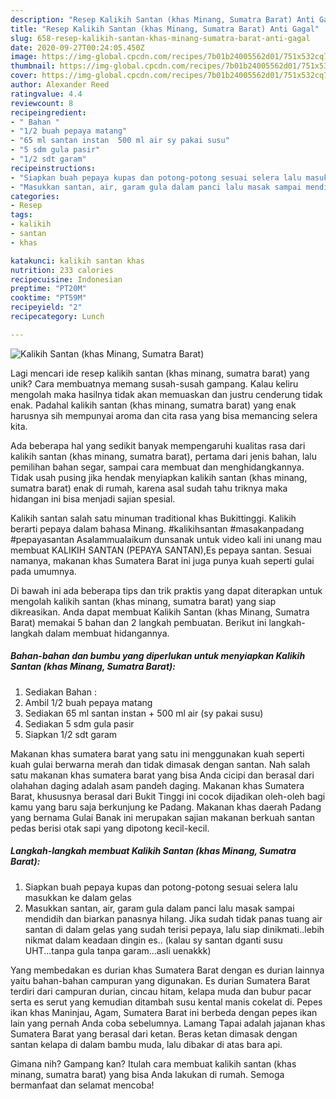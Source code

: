 ```yaml
---
description: "Resep Kalikih Santan (khas Minang, Sumatra Barat) Anti Gagal"
title: "Resep Kalikih Santan (khas Minang, Sumatra Barat) Anti Gagal"
slug: 658-resep-kalikih-santan-khas-minang-sumatra-barat-anti-gagal
date: 2020-09-27T00:24:05.450Z
image: https://img-global.cpcdn.com/recipes/7b01b24005562d01/751x532cq70/kalikih-santan-khas-minang-sumatra-barat-foto-resep-utama.jpg
thumbnail: https://img-global.cpcdn.com/recipes/7b01b24005562d01/751x532cq70/kalikih-santan-khas-minang-sumatra-barat-foto-resep-utama.jpg
cover: https://img-global.cpcdn.com/recipes/7b01b24005562d01/751x532cq70/kalikih-santan-khas-minang-sumatra-barat-foto-resep-utama.jpg
author: Alexander Reed
ratingvalue: 4.4
reviewcount: 8
recipeingredient:
- " Bahan "
- "1/2 buah pepaya matang"
- "65 ml santan instan  500 ml air sy pakai susu"
- "5 sdm gula pasir"
- "1/2 sdt garam"
recipeinstructions:
- "Siapkan buah pepaya kupas dan potong-potong sesuai selera lalu masukkan ke dalam gelas"
- "Masukkan santan, air, garam gula dalam panci lalu masak sampai mendidih dan biarkan panasnya hilang. Jika sudah tidak panas tuang air santan di dalam gelas yang sudah terisi pepaya, lalu siap dinikmati..lebih nikmat dalam keadaan dingin es.. (kalau sy santan dganti susu UHT...tanpa gula tanpa garam...asli uenakkk)"
categories:
- Resep
tags:
- kalikih
- santan
- khas

katakunci: kalikih santan khas 
nutrition: 233 calories
recipecuisine: Indonesian
preptime: "PT20M"
cooktime: "PT59M"
recipeyield: "2"
recipecategory: Lunch

---
```



![Kalikih Santan (khas Minang, Sumatra Barat)](https://img-global.cpcdn.com/recipes/7b01b24005562d01/751x532cq70/kalikih-santan-khas-minang-sumatra-barat-foto-resep-utama.jpg)

Lagi mencari ide resep kalikih santan (khas minang, sumatra barat) yang unik? Cara membuatnya memang susah-susah gampang. Kalau keliru mengolah maka hasilnya tidak akan memuaskan dan justru cenderung tidak enak. Padahal kalikih santan (khas minang, sumatra barat) yang enak harusnya sih mempunyai aroma dan cita rasa yang bisa memancing selera kita.

Ada beberapa hal yang sedikit banyak mempengaruhi kualitas rasa dari kalikih santan (khas minang, sumatra barat), pertama dari jenis bahan, lalu pemilihan bahan segar, sampai cara membuat dan menghidangkannya. Tidak usah pusing jika hendak menyiapkan kalikih santan (khas minang, sumatra barat) enak di rumah, karena asal sudah tahu triknya maka hidangan ini bisa menjadi sajian spesial.

Kalikih santan salah satu minuman traditional khas Bukittinggi. Kalikih berarti pepaya dalam bahasa Minang. #kalikihsantan #masakanpadang #pepayasantan Asalammualaikum dunsanak untuk video kali ini unang mau membuat KALIKIH SANTAN (PEPAYA SANTAN),Es pepaya santan. Sesuai namanya, makanan khas Sumatera Barat ini juga punya kuah seperti gulai pada umumnya.


Di bawah ini ada beberapa tips dan trik praktis yang dapat diterapkan untuk mengolah kalikih santan (khas minang, sumatra barat) yang siap dikreasikan. Anda dapat membuat Kalikih Santan (khas Minang, Sumatra Barat) memakai 5 bahan dan 2 langkah pembuatan. Berikut ini langkah-langkah dalam membuat hidangannya.

<!--inarticleads1-->

##### Bahan-bahan dan bumbu yang diperlukan untuk menyiapkan Kalikih Santan (khas Minang, Sumatra Barat):

1. Sediakan  Bahan :
1. Ambil 1/2 buah pepaya matang
1. Sediakan 65 ml santan instan + 500 ml air (sy pakai susu)
1. Sediakan 5 sdm gula pasir
1. Siapkan 1/2 sdt garam


Makanan khas sumatera barat yang satu ini menggunakan kuah seperti kuah gulai berwarna merah dan tidak dimasak dengan santan. Nah salah satu makanan khas sumatera barat yang bisa Anda cicipi dan berasal dari olahahan daging adalah asam pandeh daging. Makanan khas Sumatera Barat, khususnya berasal dari Bukit Tinggi ini cocok dijadikan oleh-oleh bagi kamu yang baru saja berkunjung ke Padang. Makanan khas daerah Padang yang bernama Gulai Banak ini merupakan sajian makanan berkuah santan pedas berisi otak sapi yang dipotong kecil-kecil. 

<!--inarticleads2-->

##### Langkah-langkah membuat Kalikih Santan (khas Minang, Sumatra Barat):

1. Siapkan buah pepaya kupas dan potong-potong sesuai selera lalu masukkan ke dalam gelas
1. Masukkan santan, air, garam gula dalam panci lalu masak sampai mendidih dan biarkan panasnya hilang. Jika sudah tidak panas tuang air santan di dalam gelas yang sudah terisi pepaya, lalu siap dinikmati..lebih nikmat dalam keadaan dingin es.. (kalau sy santan dganti susu UHT...tanpa gula tanpa garam...asli uenakkk)


Yang membedakan es durian khas Sumatera Barat dengan es durian lainnya yaitu bahan-bahan campuran yang digunakan. Es durian Sumatera Barat terdiri dari campuran durian, cincau hitam, kelapa muda dan bubur pacar serta es serut yang kemudian ditambah susu kental manis cokelat di. Pepes ikan khas Maninjau, Agam, Sumatera Barat ini berbeda dengan pepes ikan lain yang pernah Anda coba sebelumnya. Lamang Tapai adalah jajanan khas Sumatera Barat yang berasal dari ketan. Beras ketan dimasak dengan santan kelapa di dalam bambu muda, lalu dibakar di atas bara api. 

Gimana nih? Gampang kan? Itulah cara membuat kalikih santan (khas minang, sumatra barat) yang bisa Anda lakukan di rumah. Semoga bermanfaat dan selamat mencoba!
